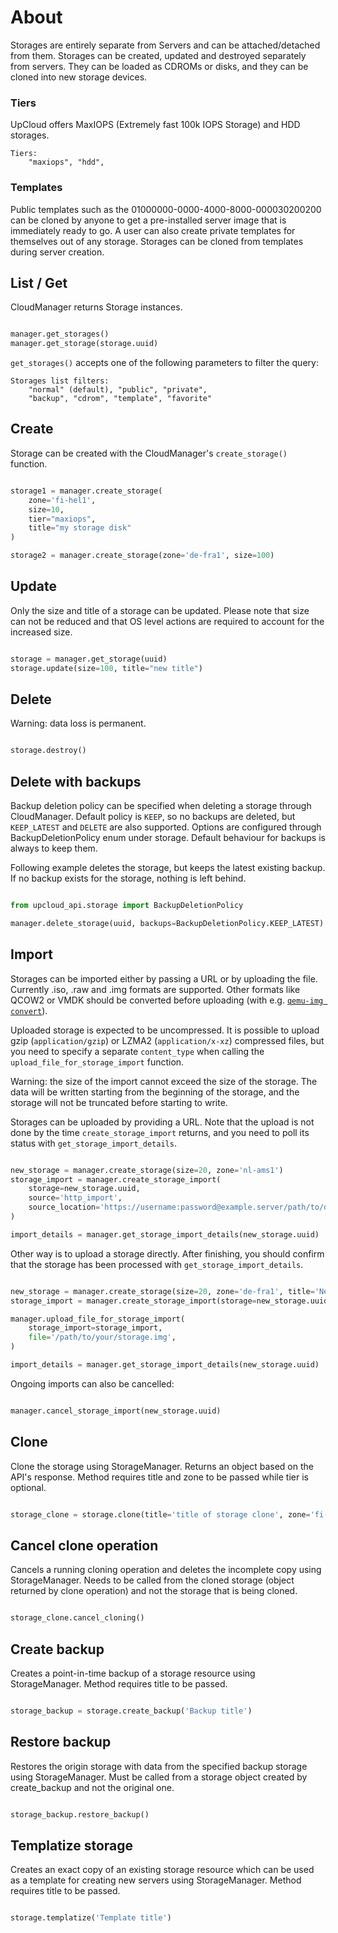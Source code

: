

# About

Storages are entirely separate from Servers and can be attached/detached from them.
Storages can be created, updated and destroyed separately from servers. They can be loaded as CDROMs or disks,
and they can be cloned into new storage devices.


### Tiers

UpCloud offers MaxIOPS (Extremely fast 100k IOPS Storage) and HDD storages.

```
Tiers:
	"maxiops", "hdd",
```

### Templates

Public templates such as the 01000000-0000-4000-8000-000030200200 can be cloned by anyone to get a pre-installed
server image that is immediately ready to go. A user can also create private templates for themselves out of
any storage. Storages can be cloned from templates during server creation.

## List / Get

CloudManager returns Storage instances.

```python

manager.get_storages()
manager.get_storage(storage.uuid)

```

`get_storages()` accepts one of the following parameters to filter the query:
```
Storages list filters:
	"normal" (default), "public", "private",
	"backup", "cdrom", "template", "favorite"
```

## Create

Storage can be created with the CloudManager's `create_storage()` function.


```python

storage1 = manager.create_storage(
    zone='fi-hel1',
    size=10,
    tier="maxiops",
    title="my storage disk"
)

storage2 = manager.create_storage(zone='de-fra1', size=100)

```


## Update

Only the size and title of a storage can be updated. Please note that size can not be reduced and that
OS level actions are required to account for the increased size.

```python

storage = manager.get_storage(uuid)
storage.update(size=100, title="new title")

```

## Delete

Warning: data loss is permanent.

```python

storage.destroy()

```

## Delete with backups

Backup deletion policy can be specified when deleting a storage through CloudManager. Default policy is
`KEEP`, so no backups are deleted, but `KEEP_LATEST` and `DELETE` are also supported. Options are configured
through BackupDeletionPolicy enum under storage. Default behaviour for backups is always to keep them.

Following example deletes the storage, but keeps the latest existing backup. If no backup exists for the storage,
nothing is left behind.

```python

from upcloud_api.storage import BackupDeletionPolicy

manager.delete_storage(uuid, backups=BackupDeletionPolicy.KEEP_LATEST)

```

## Import

Storages can be imported either by passing a URL or by uploading the file. Currently .iso, .raw and .img formats
are supported. Other formats like QCOW2 or VMDK should be converted before uploading
(with e.g. [`qemu-img convert`](https://linux.die.net/man/1/qemu-img)).

Uploaded storage is expected to be uncompressed. It is possible to upload gzip (`application/gzip`)
or LZMA2 (`application/x-xz`) compressed files, but you need to specify a separate `content_type`
when calling the `upload_file_for_storage_import` function.

Warning: the size of the import cannot exceed the size of the storage.
The data will be written starting from the beginning of the storage,
and the storage will not be truncated before starting to write.

Storages can be uploaded by providing a URL. Note that the upload is not
done by the time `create_storage_import` returns, and you need to poll its
status with `get_storage_import_details`.
```python

new_storage = manager.create_storage(size=20, zone='nl-ams1')
storage_import = manager.create_storage_import(
    storage=new_storage.uuid,
    source='http_import',
    source_location='https://username:password@example.server/path/to/data.raw',
)

import_details = manager.get_storage_import_details(new_storage.uuid)

```

Other way is to upload a storage directly. After finishing, you should confirm
that the storage has been processed with `get_storage_import_details`.
```python

new_storage = manager.create_storage(size=20, zone='de-fra1', title='New imported storage')
storage_import = manager.create_storage_import(storage=new_storage.uuid, source='direct_upload')

manager.upload_file_for_storage_import(
    storage_import=storage_import,
    file='/path/to/your/storage.img',
)

import_details = manager.get_storage_import_details(new_storage.uuid)

```

Ongoing imports can also be cancelled:
```python

manager.cancel_storage_import(new_storage.uuid)

```

## Clone

Clone the storage using StorageManager.
Returns an object based on the API's response.
Method requires title and zone to be passed while tier is optional.

```python

storage_clone = storage.clone(title='title of storage clone', zone='fi-hel1', tier=None)

```


## Cancel clone operation

Cancels a running cloning operation and deletes the incomplete copy using StorageManager.
Needs to be called from the cloned storage (object returned by clone operation)
and not the storage that is being cloned.

```python

storage_clone.cancel_cloning()

```


## Create backup

Creates a point-in-time backup of a storage resource using StorageManager.
Method requires title to be passed.

```python

storage_backup = storage.create_backup('Backup title')

```


## Restore backup

Restores the origin storage with data from the specified backup storage using StorageManager.
Must be called from a storage object created by create_backup and not the original one.

```python

storage_backup.restore_backup()

```


## Templatize storage

Creates an exact copy of an existing storage resource which can be used as a template
for creating new servers using StorageManager. Method requires title to be passed.

```python

storage.templatize('Template title')

```
